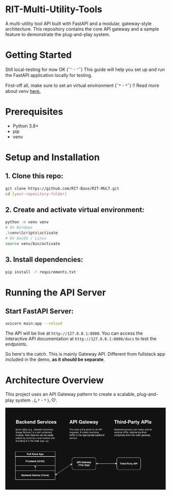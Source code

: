 # RIT-Multi-Utility-Tools
A multi-utility tool API built with FastAPI and a modular, gateway-style architecture. This repository contains the core API gateway and a sample feature to demonstrate the plug-and-play system.

# Getting Started 
Still local-testing for now OK (˶ᵔ ᵕ ᵔ˶)
This guide will help you set up and run the FastAPI application locally for testing.

First-off all, make sure to set an virtual environment (˶˃ ᵕ ˂˶) !!
Read more about venv [here.](https://docs.python.org/3/library/venv.html)

# Prerequisites
- Python 3.8+
- pip
- venv

# Setup and Installation

## 1. Clone this repo:
```bash
git clone https://github.com/RIT-Base/RIT-MULT.git
cd [your-repository-folder]
```

## 2. Create and activate virtual environment:
```bash
python -m venv venv
# On Windows
.\venv\Scripts\activate
# On macOS / Linux
source venv/bin/activate
```

## 3. Install dependencies:
```bash
pip install -r requirements.txt
```

# Running the API Server
## Start FastAPI Server:
```bash
uvicorn main:app --reload
```

The API will be live at `http://127.0.0.1:8000`. You can access the interactive API documentation at `http://127.0.0.1:8000/docs` to test the endpoints.

So here's the catch.
This is mainly Gateway API. Different from fullstack app included in the demo, **as it should be separate**.

# Architecture Overview
This project uses an API Gateway pattern to create a scalable, plug-and-play system ⸜(｡˃ ᵕ ˂ )⸝♡.

![Architecture Overwiew Image](architecture.png)